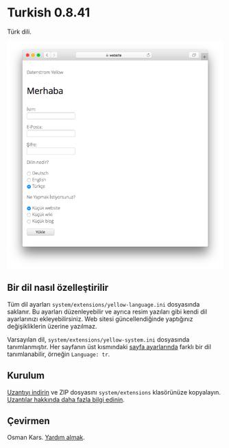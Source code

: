 # Turkish 0.8.41

Türk dili.

<p align="center"><img src="turkish-screenshot.png?raw=true" alt="Ekran görüntüsü"></p>

## Bir dil nasıl özelleştirilir

Tüm dil ayarları `system/extensions/yellow-language.ini` dosyasında saklanır. Bu ayarları düzenleyebilir ve ayrıca resim yazıları gibi kendi dil ayarlarınızı ekleyebilirsiniz. Web sitesi güncellendiğinde yaptığınız değişikliklerin üzerine yazılmaz.

Varsayılan dil, `system/extensions/yellow-system.ini` dosyasında tanımlanmıştır. Her sayfanın üst kısmındaki [sayfa ayarlarında](https://github.com/annaesvensson/yellow-core#settings-page) farklı bir dil tanımlanabilir, örneğin `Language: tr`.

## Kurulum

[Uzantıyı indirin](https://github.com/datenstrom/yellow-extensions/raw/main/downloads/turkish.zip) ve ZIP dosyasını `system/extensions` klasörünüze kopyalayın. [Uzantılar hakkında daha fazla bilgi edinin](https://github.com/annaesvensson/yellow-update). 

## Çevirmen

Osman Kars. [Yardım almak](https://datenstrom.se/yellow/help/).
